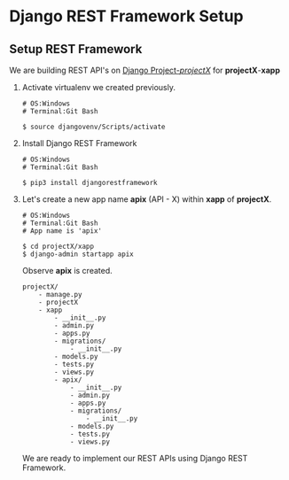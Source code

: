 # Django REST Framework Setup

## Setup REST Framework

We are building REST API's on [Django Project-*projectX*](Django_Notes.md) for **projectX**-**xapp**

1. Activate virtualenv we created previously.
    ```
    # OS:Windows
    # Terminal:Git Bash
    
    $ source djangovenv/Scripts/activate
    ```
2. Install Django REST Framework
    ```
    # OS:Windows
    # Terminal:Git Bash
    
    $ pip3 install djangorestframework 
    ```
3. Let's create a new app name **apix** (API - X) within **xapp** of **projectX**.
    ```
    # OS:Windows
    # Terminal:Git Bash
    # App name is 'apix'
    
    $ cd projectX/xapp
    $ django-admin startapp apix
    ```
    Observe **apix** is created.
    ```
    projectX/
        - manage.py
        - projectX
        - xapp
            - __init__.py
            - admin.py
            - apps.py
            - migrations/
                - __init__.py
            - models.py
            - tests.py
            - views.py
            - apix/
                - __init__.py
                - admin.py
                - apps.py
                - migrations/
                    - __init__.py
                - models.py
                - tests.py
                - views.py
    ```
    We are ready to implement our REST APIs using Django REST Framework. 
